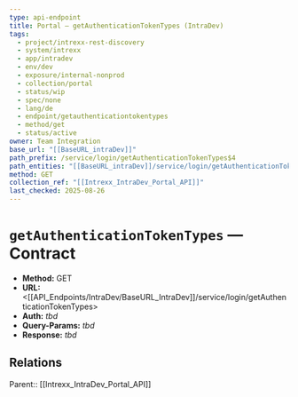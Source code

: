 ```yaml
---
type: api-endpoint
title: Portal — getAuthenticationTokenTypes (IntraDev)
tags:
  - project/intrexx-rest-discovery
  - system/intrexx
  - app/intradev
  - env/dev
  - exposure/internal-nonprod
  - collection/portal
  - status/wip
  - spec/none
  - lang/de
  - endpoint/getauthenticationtokentypes
  - method/get
  - status/active
owner: Team Integration
base_url: "[[BaseURL_intraDev]]"
path_prefix: /service/login/getAuthenticationTokenTypes$4
path_entities: "[[BaseURL_intraDev]]/service/login/getAuthenticationTokenTypes"
method: GET
collection_ref: "[[Intrexx_IntraDev_Portal_API]]"
last_checked: 2025-08-26
---
```


# `getAuthenticationTokenTypes` — Contract
- **Method:** GET  
- **URL:** <[[API_Endpoints/IntraDev/BaseURL_IntraDev]]/service/login/getAuthenticationTokenTypes>  
- **Auth:** _tbd_  
- **Query-Params:** _tbd_  
- **Response:** _tbd_

## Relations
Parent:: [[Intrexx_IntraDev_Portal_API]]
